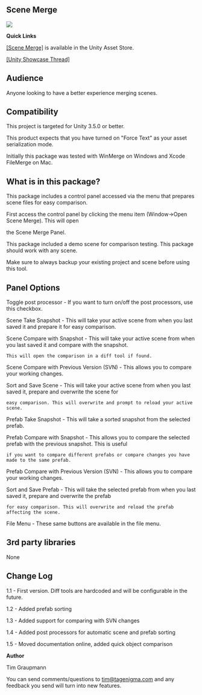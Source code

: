 Scene Merge
-----------

<img src="http://theylovegames.com/SceneMerge.jpg"/>

**Quick Links**

<a target=_blank href="https://www.assetstore.unity3d.com/#/content/5412">[Scene Merge]</a> is available in the Unity Asset Store.

<a target=_blank href="http://forum.unity3d.com/threads/159118-Scene-Diff-Ease-Your-Suffering">[Unity Showcase Thread]</a>


Audience
--------

Anyone looking to have a better experience merging scenes.


Compatibility
-------------

This project is targeted for Unity 3.5.0 or better.

This product expects that you have turned on "Force Text" as your asset serialization mode.

Initially this package was tested with WinMerge on Windows and Xcode FileMerge on Mac.



What is in this package?
------------------------

This package includes a control panel accessed via the menu that prepares scene files for easy comparison.

First access the control panel by clicking the menu item (Window->Open Scene Merge). This will open

the Scene Merge Panel.

This package included a demo scene for comparison testing. This package should work with any scene.

Make sure to always backup your existing project and scene before using this tool.


Panel Options
-------------

Toggle post processor - If you want to turn on/off the post processors, use this checkbox.

Scene Take Snapshot - This will take your active scene from when you last saved it and prepare it for easy comparison.

Scene Compare with Snapshot - This will take your active scene from when you last saved it and compare with the snapshot.

	This will open the comparison in a diff tool if found.

Scene Compare with Previous Version (SVN) - This allows you to compare your working changes.

Sort and Save Scene - This will take your active scene from when you last saved it, prepare and overwrite the scene for

	easy comparison. This will overwrite and prompt to reload your active scene.

Prefab Take Snapshot - This will take a sorted snapshot from the selected prefab.

Prefab Compare with Snapshot - This allows you to compare the selected prefab with the previous snapshot. This is useful

	if you want to compare different prefabs or compare changes you have made to the same prefab.

Prefab Compare with Previous Version (SVN) - This allows you to compare your working changes.

Sort and Save Prefab - This will take the selected prefab from when you last saved it, prepare and overwrite the prefab

	for easy comparison. This will overwrite and reload the prefab affecting the scene.

File Menu - These same buttons are available in the file menu.


3rd party libraries
-------------------

None


Change Log
----------

1.1 - First version. Diff tools are hardcoded and will be configurable in the future.

1.2 - Added prefab sorting

1.3 - Added support for comparing with SVN changes

1.4 - Added post processors for automatic scene and prefab sorting

1.5 - Moved documentation online, added quick object comparison


**Author**

Tim Graupmann 

You can send comments/questions to tim@tagenigma.com and any feedback you send will turn into new features.
